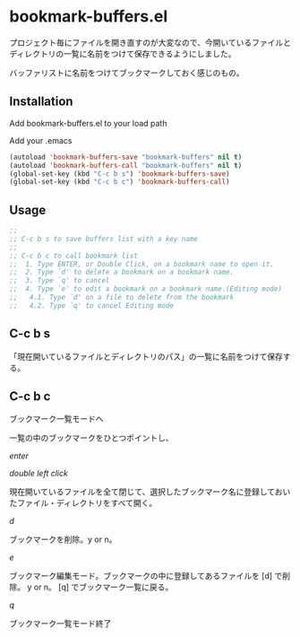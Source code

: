 # bookmark-buffers.el

プロジェクト毎にファイルを開き直すのが大変なので、今開いているファイルとディレクトリの一覧に名前をつけて保存できるようにしました。

バッファリストに名前をつけてブックマークしておく感じのもの。


## Installation

Add bookmark-buffers.el to your load path

Add your .emacs
```cl
(autoload 'bookmark-buffers-save "bookmark-buffers" nil t)
(autoload 'bookmark-buffers-call "bookmark-buffers" nil t)
(global-set-key (kbd "C-c b s") 'bookmark-buffers-save)
(global-set-key (kbd "C-c b c") 'bookmark-buffers-call)
```

## Usage
```cl
;;
;; C-c b s to save buffers list with a key name
;;
;; C-c b c to call bookmark list
;;  1. Type ENTER, or Double Click, on a bookmark name to open it.
;;  2. Type `d' to delete a bookmark on a bookmark name.
;;  3. Type `q' to cancel
;;  4. Type `e' to edit a bookmark on a bookmark name.(Editing mode)
;;   4.1. Type `d' on a file to delete from the bookmark
;;   4.2. Type `q' to cancel Editing mode
```

## C-c b s
「現在開いているファイルとディレクトリのパス」の一覧に名前をつけて保存する。


## C-c b c
ブックマーク一覧モードへ

一覧の中のブックマークをひとつポイントし、

_enter_

_double left click_

現在開いているファイルを全て閉じて、選択したブックマーク名に登録しておいたファイル・ディレクトリをすべて開く。

_d_

ブックマークを削除。y or n。

_e_

ブックマーク編集モード。ブックマークの中に登録してあるファイルを [d] で削除。 y or n。 [q] でブックマーク一覧に戻る。

_q_

ブックマーク一覧モード終了


